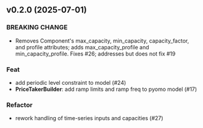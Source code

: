 ## v0.2.0 (2025-07-01)

### BREAKING CHANGE

- Removes Component's max_capacity, min_capacity, capacity_factor, and profile attributes; adds max_capacity_profile and min_capacity_profile. Fixes #26; addresses but does not fix #19

### Feat

- add periodic level constraint to model (#24)
- **PriceTakerBuilder**: add ramp limits and ramp freq to pyomo model (#17)

### Refactor

- rework handling of time-series inputs and capacities (#27)
